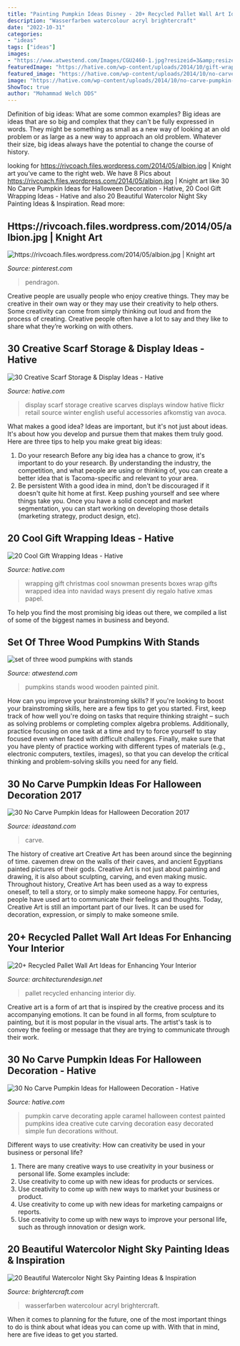 ```yaml
---
title: "Painting Pumpkin Ideas Disney - 20+ Recycled Pallet Wall Art Ideas For Enhancing Your Interior"
description: "Wasserfarben watercolour acryl brightercraft"
date: "2022-10-31"
categories:
- "ideas"
tags: ["ideas"]
images:
- "https://www.atwestend.com/Images/CGU2460-1.jpg?resizeid=3&amp;resizeh=0&amp;resizew=800"
featuredImage: "https://hative.com/wp-content/uploads/2014/10/gift-wrapping-ideas/7-cool-gift-wrapping-ideas.jpg"
featured_image: "https://hative.com/wp-content/uploads/2014/10/no-carve-pumpkin-ideas/4-caramel-apple.jpg"
image: "https://hative.com/wp-content/uploads/2014/10/no-carve-pumpkin-ideas/4-caramel-apple.jpg"
ShowToc: true
author: "Mohammad Welch DDS"
---
```



Definition of big ideas: What are some common examples?
Big ideas are ideas that are so big and complex that they can't be fully expressed in words. They might be something as small as a new way of looking at an old problem or as large as a new way to approach an old problem. Whatever their size, big ideas always have the potential to change the course of history.

	

		
looking for https://rivcoach.files.wordpress.com/2014/05/albion.jpg | Knight art you've came to the right web. We have 8 Pics about https://rivcoach.files.wordpress.com/2014/05/albion.jpg | Knight art like 30 No Carve Pumpkin Ideas for Halloween Decoration - Hative, 20 Cool Gift Wrapping Ideas - Hative and also 20 Beautiful Watercolor Night Sky Painting Ideas &amp; Inspiration. Read more:
		
    
## Https://rivcoach.files.wordpress.com/2014/05/albion.jpg | Knight Art

<img loading=lazy src="https://i.pinimg.com/736x/a4/ab/74/a4ab74fa87743b657ab01433a8a9f6a6--king-arthur-medieval-fantasy.jpg" onerror="this.onerror=null;this.src='https://tse2.mm.bing.net/th?id=OIP.AbxPZhL_VmRnye8UOpSPjgHaJ9&amp;pid=15.1';" alt="https://rivcoach.files.wordpress.com/2014/05/albion.jpg | Knight art">

_Source: pinterest.com_

>pendragon. 

	

Creative people are usually people who enjoy creative things. They may be creative in their own way or they may use their creativity to help others. Some creativity can come from simply thinking out loud and from the process of creating. Creative people often have a lot to say and they like to share what they’re working on with others.

    
## 30 Creative Scarf Storage &amp; Display Ideas - Hative

<img loading=lazy src="https://hative.com/wp-content/uploads/2015/03/scarf-storage-ideas/28-creative-scarf-storage-and-display-ideas.jpg" onerror="this.onerror=null;this.src='https://tse2.mm.bing.net/th?id=OIP.tHcBPHAZqT_1oE7QXYolywHaJ4&amp;pid=15.1';" alt="30 Creative Scarf Storage &amp; Display Ideas - Hative">

_Source: hative.com_

>display scarf storage creative scarves displays window hative flickr retail source winter english useful accessories afkomstig van avoca. 

	

What makes a good idea?
Ideas are important, but it's not just about ideas. It's about how you develop and pursue them that makes them truly good. Here are three tips to help you make great big ideas:
1. Do your research 
Before any big idea has a chance to grow, it's important to do your research. By understanding the industry, the competition, and what people are using or thinking of, you can create a better idea that is Tacoma-specific and relevant to your area. 
2. Be persistent 
With a good idea in mind, don't be discouraged if it doesn't quite hit home at first. Keep pushing yourself and see where things take you. Once you have a solid concept and market segmentation, you can start working on developing those details (marketing strategy, product design, etc). 

    
## 20 Cool Gift Wrapping Ideas - Hative

<img loading=lazy src="https://hative.com/wp-content/uploads/2014/10/gift-wrapping-ideas/7-cool-gift-wrapping-ideas.jpg" onerror="this.onerror=null;this.src='https://tse2.mm.bing.net/th?id=OIP.FCGR5qcVwaA-UGUQzGBzGgHaM2&amp;pid=15.1';" alt="20 Cool Gift Wrapping Ideas - Hative">

_Source: hative.com_

>wrapping gift christmas cool snowman presents boxes wrap gifts wrapped idea into navidad ways present diy regalo hative xmas papel. 

	

To help you find the most promising big ideas out there, we compiled a list of some of the biggest names in business and beyond.

    
## Set Of Three Wood Pumpkins With Stands

<img loading=lazy src="https://www.atwestend.com/Images/CGU2460-1.jpg?resizeid=3&amp;resizeh=0&amp;resizew=800" onerror="this.onerror=null;this.src='https://tse1.mm.bing.net/th?id=OIP.FVx2KpvRjfU1BfCWrXONIwHaLH&amp;pid=15.1';" alt="set of three wood pumpkins with stands">

_Source: atwestend.com_

>pumpkins stands wood wooden painted pinit. 

	

How can you improve your brainstroming skills?
If you're looking to boost your brainstroming skills, here are a few tips to get you started. First, keep track of how well you're doing on tasks that require thinking straight – such as solving problems or completing complex algebra problems. Additionally, practice focusing on one task at a time and try to force yourself to stay focused even when faced with difficult challenges. Finally, make sure that you have plenty of practice working with different types of materials (e.g., electronic computers, textiles, images), so that you can develop the critical thinking and problem-solving skills you need for any field.

    
## 30 No Carve Pumpkin Ideas For Halloween Decoration 2017

<img loading=lazy src="https://ideastand.com/wp-content/uploads/2014/10/no-carve-pumpkin-ideas/15-monster.jpg" onerror="this.onerror=null;this.src='https://tse3.mm.bing.net/th?id=OIP.u7tRLfA-l9ThrP8uA1VBrgHaJ4&amp;pid=15.1';" alt="30 No Carve Pumpkin Ideas for Halloween Decoration 2017">

_Source: ideastand.com_

>carve. 

	

The history of creative art
Creative Art has been around since the beginning of time. cavemen drew on the walls of their caves, and ancient Egyptians painted pictures of their gods. Creative Art is not just about painting and drawing, it is also about sculpting, carving, and even making music.
Throughout history, Creative Art has been used as a way to express oneself, to tell a story, or to simply make someone happy. For centuries, people have used art to communicate their feelings and thoughts. Today, Creative Art is still an important part of our lives. It can be used for decoration, expression, or simply to make someone smile.

    
## 20+ Recycled Pallet Wall Art Ideas For Enhancing Your Interior

<img loading=lazy src="https://cdn.architecturendesign.net/wp-content/uploads/2015/06/AD-Pallet-Wall-Art-3.jpg" onerror="this.onerror=null;this.src='https://tse2.mm.bing.net/th?id=OIP.aqv6cNnEDFre0O4e9gOsKwHaMZ&amp;pid=15.1';" alt="20+ Recycled Pallet Wall Art Ideas for Enhancing Your Interior">

_Source: architecturendesign.net_

>pallet recycled enhancing interior diy. 

	

Creative art is a form of art that is inspired by the creative process and its accompanying emotions. It can be found in all forms, from sculpture to painting, but it is most popular in the visual arts. The artist's task is to convey the feeling or message that they are trying to communicate through their work.

    
## 30 No Carve Pumpkin Ideas For Halloween Decoration - Hative

<img loading=lazy src="https://hative.com/wp-content/uploads/2014/10/no-carve-pumpkin-ideas/4-caramel-apple.jpg" onerror="this.onerror=null;this.src='https://tse4.mm.bing.net/th?id=OIP.ZVifJVHUjIqDMw6u-qCJdAHaJ4&amp;pid=15.1';" alt="30 No Carve Pumpkin Ideas for Halloween Decoration - Hative">

_Source: hative.com_

>pumpkin carve decorating apple caramel halloween contest painted pumpkins idea creative cute carving decoration easy decorated simple fun decorations without. 

	

Different ways to use creativity: How can creativity be used in your business or personal life?
1. There are many creative ways to use creativity in your business or personal life. Some examples include: 
2. Use creativity to come up with new ideas for products or services. 
3. Use creativity to come up with new ways to market your business or product. 
4. Use creativity to come up with new ideas for marketing campaigns or reports. 
5. Use creativity to come up with new ways to improve your personal life, such as through innovation or design work.

    
## 20 Beautiful Watercolor Night Sky Painting Ideas &amp; Inspiration

<img loading=lazy src="https://brightercraft.com/wp-content/uploads/2020/01/618d88f2e3eb51f25d3dfe106522a40a.jpg" onerror="this.onerror=null;this.src='https://tse4.mm.bing.net/th?id=OIP.2DN7btgaa3EvudXK9yUT8wHaK3&amp;pid=15.1';" alt="20 Beautiful Watercolor Night Sky Painting Ideas &amp; Inspiration">

_Source: brightercraft.com_

>wasserfarben watercolour acryl brightercraft. 

	

When it comes to planning for the future, one of the most important things to do is think about what ideas you can come up with. With that in mind, here are five ideas to get you started. 

